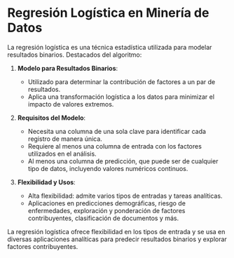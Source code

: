 # Regresión Logística en Minería de Datos

La regresión logística es una técnica estadística utilizada para modelar resultados binarios. Destacados del algoritmo:

1. **Modelo para Resultados Binarios**:
   - Utilizado para determinar la contribución de factores a un par de resultados.
   - Aplica una transformación logística a los datos para minimizar el impacto de valores extremos.

2. **Requisitos del Modelo**:
   - Necesita una columna de una sola clave para identificar cada registro de manera única.
   - Requiere al menos una columna de entrada con los factores utilizados en el análisis.
   - Al menos una columna de predicción, que puede ser de cualquier tipo de datos, incluyendo valores numéricos continuos.

3. **Flexibilidad y Usos**:
   - Alta flexibilidad: admite varios tipos de entradas y tareas analíticas.
   - Aplicaciones en predicciones demográficas, riesgo de enfermedades, exploración y ponderación de factores contribuyentes, clasificación de documentos y más.

La regresión logística ofrece flexibilidad en los tipos de entrada y se usa en diversas aplicaciones analíticas para predecir resultados binarios y explorar factores contribuyentes.
